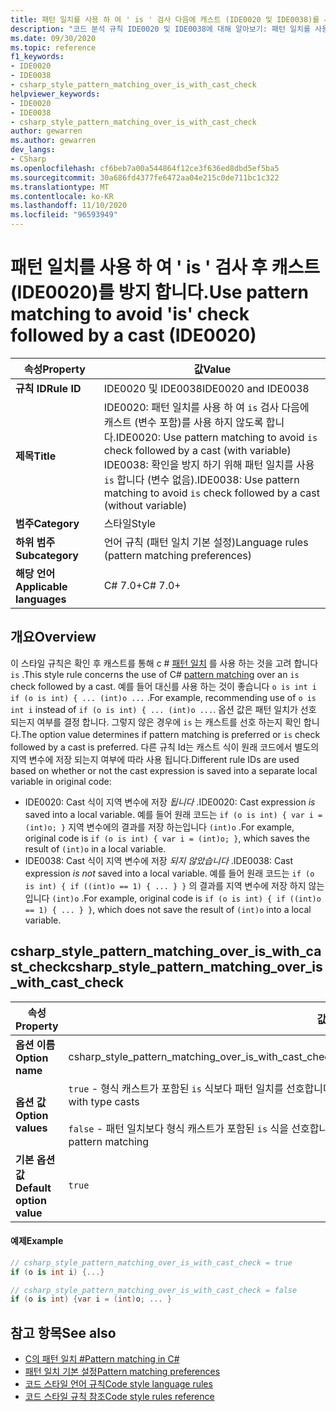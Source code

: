 ```yaml
---
title: 패턴 일치를 사용 하 여 ' is ' 검사 다음에 캐스트 (IDE0020 및 IDE0038)를 사용 하지 않도록 합니다.
description: "코드 분석 규칙 IDE0020 및 IDE0038에 대해 알아보기: 패턴 일치를 사용 하 여 ' is ' 검사 다음에 캐스트를 방지 합니다."
ms.date: 09/30/2020
ms.topic: reference
f1_keywords:
- IDE0020
- IDE0038
- csharp_style_pattern_matching_over_is_with_cast_check
helpviewer_keywords:
- IDE0020
- IDE0038
- csharp_style_pattern_matching_over_is_with_cast_check
author: gewarren
ms.author: gewarren
dev_langs:
- CSharp
ms.openlocfilehash: cf6beb7a00a544864f12ce3f636ed8dbd5ef5ba5
ms.sourcegitcommit: 30a686fd4377fe6472aa04e215c0de711bc1c322
ms.translationtype: MT
ms.contentlocale: ko-KR
ms.lasthandoff: 11/10/2020
ms.locfileid: "96593949"
---
```

# <a name="use-pattern-matching-to-avoid-is-check-followed-by-a-cast-ide0020"></a><span data-ttu-id="5ec15-103">패턴 일치를 사용 하 여 ' is ' 검사 후 캐스트 (IDE0020)를 방지 합니다.</span><span class="sxs-lookup"><span data-stu-id="5ec15-103">Use pattern matching to avoid 'is' check followed by a cast (IDE0020)</span></span>

|<span data-ttu-id="5ec15-104">속성</span><span class="sxs-lookup"><span data-stu-id="5ec15-104">Property</span></span>|<span data-ttu-id="5ec15-105">값</span><span class="sxs-lookup"><span data-stu-id="5ec15-105">Value</span></span>|
|-|-|
| <span data-ttu-id="5ec15-106">**규칙 ID**</span><span class="sxs-lookup"><span data-stu-id="5ec15-106">**Rule ID**</span></span> | <span data-ttu-id="5ec15-107">IDE0020 및 IDE0038</span><span class="sxs-lookup"><span data-stu-id="5ec15-107">IDE0020 and IDE0038</span></span> |
| <span data-ttu-id="5ec15-108">**제목**</span><span class="sxs-lookup"><span data-stu-id="5ec15-108">**Title**</span></span> | <span data-ttu-id="5ec15-109">IDE0020: 패턴 일치를 사용 하 여 `is` 검사 다음에 캐스트 (변수 포함)를 사용 하지 않도록 합니다.</span><span class="sxs-lookup"><span data-stu-id="5ec15-109">IDE0020: Use pattern matching to avoid `is` check followed by a cast (with variable)</span></span><br/> <span data-ttu-id="5ec15-110">IDE0038: 확인을 방지 하기 위해 패턴 일치를 사용 `is` 합니다 (변수 없음).</span><span class="sxs-lookup"><span data-stu-id="5ec15-110">IDE0038: Use pattern matching to avoid `is` check followed by a cast (without variable)</span></span> |
| <span data-ttu-id="5ec15-111">**범주**</span><span class="sxs-lookup"><span data-stu-id="5ec15-111">**Category**</span></span> | <span data-ttu-id="5ec15-112">스타일</span><span class="sxs-lookup"><span data-stu-id="5ec15-112">Style</span></span> |
| <span data-ttu-id="5ec15-113">**하위 범주**</span><span class="sxs-lookup"><span data-stu-id="5ec15-113">**Subcategory**</span></span> | <span data-ttu-id="5ec15-114">언어 규칙 (패턴 일치 기본 설정)</span><span class="sxs-lookup"><span data-stu-id="5ec15-114">Language rules (pattern matching preferences)</span></span> |
| <span data-ttu-id="5ec15-115">**해당 언어**</span><span class="sxs-lookup"><span data-stu-id="5ec15-115">**Applicable languages**</span></span> | <span data-ttu-id="5ec15-116">C# 7.0+</span><span class="sxs-lookup"><span data-stu-id="5ec15-116">C# 7.0+</span></span> |

## <a name="overview"></a><span data-ttu-id="5ec15-117">개요</span><span class="sxs-lookup"><span data-stu-id="5ec15-117">Overview</span></span>

<span data-ttu-id="5ec15-118">이 스타일 규칙은 확인 후 캐스트를 통해 c # [패턴 일치](../../../csharp/pattern-matching.md) 를 사용 하는 것을 고려 합니다 `is` .</span><span class="sxs-lookup"><span data-stu-id="5ec15-118">This style rule concerns the use of C# [pattern matching](../../../csharp/pattern-matching.md) over an `is` check followed by a cast.</span></span> <span data-ttu-id="5ec15-119">예를 들어 대신를 사용 하는 것이 좋습니다 `o is int i` `if (o is int) { ... (int)o ...` .</span><span class="sxs-lookup"><span data-stu-id="5ec15-119">For example, recommending use of `o is int i` instead of `if (o is int) { ... (int)o ...`.</span></span> <span data-ttu-id="5ec15-120">옵션 값은 패턴 일치가 선호 되는지 여부를 결정 합니다. 그렇지 않은 경우에 `is` 는 캐스트를 선호 하는지 확인 합니다.</span><span class="sxs-lookup"><span data-stu-id="5ec15-120">The option value determines if pattern matching is preferred or `is` check followed by a cast is preferred.</span></span> <span data-ttu-id="5ec15-121">다른 규칙 Id는 캐스트 식이 원래 코드에서 별도의 지역 변수에 저장 되는지 여부에 따라 사용 됩니다.</span><span class="sxs-lookup"><span data-stu-id="5ec15-121">Different rule IDs are used based on whether or not the cast expression is saved into a separate local variable in original code:</span></span>

- <span data-ttu-id="5ec15-122">IDE0020: Cast 식이 지역 변수에 저장 _됩니다_ .</span><span class="sxs-lookup"><span data-stu-id="5ec15-122">IDE0020: Cast expression _is_ saved into a local variable.</span></span> <span data-ttu-id="5ec15-123">예를 들어 원래 코드는 `if (o is int) { var i = (int)o; }` 지역 변수에의 결과를 저장 하는입니다 `(int)o` .</span><span class="sxs-lookup"><span data-stu-id="5ec15-123">For example, original code is `if (o is int) { var i = (int)o; }`, which saves the result of `(int)o` in a local variable.</span></span>
- <span data-ttu-id="5ec15-124">IDE0038: Cast 식이 지역 변수에 저장 _되지 않았습니다_ .</span><span class="sxs-lookup"><span data-stu-id="5ec15-124">IDE0038: Cast expression _is not_ saved into a local variable.</span></span> <span data-ttu-id="5ec15-125">예를 들어 원래 코드는 `if (o is int) { if ((int)o == 1) { ... } }` 의 결과를 지역 변수에 저장 하지 않는입니다 `(int)o` .</span><span class="sxs-lookup"><span data-stu-id="5ec15-125">For example, original code is `if (o is int) { if ((int)o == 1) { ... } }`, which does not save the result of `(int)o` into a local variable.</span></span>

## <a name="csharp_style_pattern_matching_over_is_with_cast_check"></a><span data-ttu-id="5ec15-126">csharp_style_pattern_matching_over_is_with_cast_check</span><span class="sxs-lookup"><span data-stu-id="5ec15-126">csharp_style_pattern_matching_over_is_with_cast_check</span></span>

|<span data-ttu-id="5ec15-127">속성</span><span class="sxs-lookup"><span data-stu-id="5ec15-127">Property</span></span>|<span data-ttu-id="5ec15-128">값</span><span class="sxs-lookup"><span data-stu-id="5ec15-128">Value</span></span>|
|-|-|
| <span data-ttu-id="5ec15-129">**옵션 이름**</span><span class="sxs-lookup"><span data-stu-id="5ec15-129">**Option name**</span></span> | <span data-ttu-id="5ec15-130">csharp_style_pattern_matching_over_is_with_cast_check</span><span class="sxs-lookup"><span data-stu-id="5ec15-130">csharp_style_pattern_matching_over_is_with_cast_check</span></span>
| <span data-ttu-id="5ec15-131">**옵션 값**</span><span class="sxs-lookup"><span data-stu-id="5ec15-131">**Option values**</span></span> | <span data-ttu-id="5ec15-132">`true` - 형식 캐스트가 포함된 `is` 식보다 패턴 일치를 선호합니다.</span><span class="sxs-lookup"><span data-stu-id="5ec15-132">`true` - Prefer pattern matching instead of `is` expressions with type casts</span></span><br /><br /><span data-ttu-id="5ec15-133">`false` - 패턴 일치보다 형식 캐스트가 포함된 `is` 식을 선호합니다.</span><span class="sxs-lookup"><span data-stu-id="5ec15-133">`false` - Prefer `is` expressions with type casts instead of pattern matching</span></span> |
| <span data-ttu-id="5ec15-134">**기본 옵션 값**</span><span class="sxs-lookup"><span data-stu-id="5ec15-134">**Default option value**</span></span> | `true` |

#### <a name="example"></a><span data-ttu-id="5ec15-135">예제</span><span class="sxs-lookup"><span data-stu-id="5ec15-135">Example</span></span>

```csharp
// csharp_style_pattern_matching_over_is_with_cast_check = true
if (o is int i) {...}

// csharp_style_pattern_matching_over_is_with_cast_check = false
if (o is int) {var i = (int)o; ... }
```

## <a name="see-also"></a><span data-ttu-id="5ec15-136">참고 항목</span><span class="sxs-lookup"><span data-stu-id="5ec15-136">See also</span></span>

- [<span data-ttu-id="5ec15-137">C의 패턴 일치 #</span><span class="sxs-lookup"><span data-stu-id="5ec15-137">Pattern matching in C#</span></span>](../../../csharp/pattern-matching.md)
- [<span data-ttu-id="5ec15-138">패턴 일치 기본 설정</span><span class="sxs-lookup"><span data-stu-id="5ec15-138">Pattern matching preferences</span></span>](pattern-matching-preferences.md)
- [<span data-ttu-id="5ec15-139">코드 스타일 언어 규칙</span><span class="sxs-lookup"><span data-stu-id="5ec15-139">Code style language rules</span></span>](language-rules.md)
- [<span data-ttu-id="5ec15-140">코드 스타일 규칙 참조</span><span class="sxs-lookup"><span data-stu-id="5ec15-140">Code style rules reference</span></span>](index.md)
